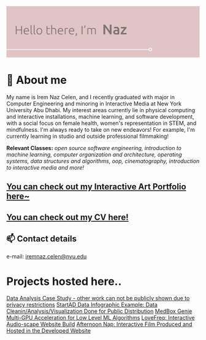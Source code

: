 ![Hello, its Naz](./HelloWorld.svg)

# 💬 About me
My name is Irem Naz Celen, and I recently graduated with major in Computer Engineering and minoring in Interactive Media at New York University Abu Dhabi. My interest areas currently lie in physical computing and interactive installations, machine learning, and software development, with a social focus on female health, women's representation in STEM, and mindfulness. I'm always ready to take on new endeavors! For example, I'm currently learning in studio and outside professional filmmaking!

**Relevant Classes:** *open source software engineering, introduction to machine learning, computer organization and architecture, operating systems, data structures and algorithms, oop, cinematography, introduction to interactive media and more!*

## [You can check out my Interactive Art Portfolio here~](https://www.figma.com/proto/2zZoRyFWrosb4ZRVZB5mg8/Portfolio---Naz-New-Edition?node-id=0-242&p=f&t=uoVchTPEtIHhUX4C-0&scaling=contain&content-scaling=fixed&page-id=0%3A1)


## [You can check out my CV here!](https://github.com/irem-naz/irem-naz/blob/main/Irem_Naz_Celen_Resume.pdf)

## 📫 Contact details
e-mail: [iremnaz.celen@nyu.edu](mailto:iremnaz.celen@nyu.edu)

# Projects hosted here..

[Data Analysis Case Study - other work can not be publicly shown due to privacy restrictions](https://colab.research.google.com/drive/1dwgPxQj6bj_E5EyqRxuNP7Al-xnfewOJ?usp=sharing)
[StartAD Data Infographic Example: Data Cleanin/Analysis/Visualization Done for Public Distribution](https://www.canva.com/design/DAGrbpi3hKM/ZL3ab6OHLOIrlkMECG-xQQ/edit)
[MedBox Genie](https://github.com/irem-naz/MedBox-Genie)
[Multi-GPU Acceleration for Low Level ML Algorithms](https://github.com/irem-naz/MultiGpu-Exploration)
[LoveFreq: Interactive Audio-scape Website Build](https://github.com/abdelrahmankhater2/lovefreq)
[Afternoon Nap: Interactive Film Produced and Hosted in the Developed Website](https://github.com/irem-naz/afternoon-nap)


